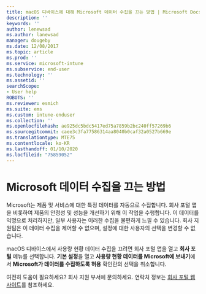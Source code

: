 ```yaml
---
title: macOS 디바이스에 대해 Microsoft 데이터 수집을 끄는 방법 | Microsoft Docs
description: ''
keywords: ''
author: lenewsad
ms.author: lanewsad
manager: dougeby
ms.date: 12/08/2017
ms.topic: article
ms.prod: ''
ms.service: microsoft-intune
ms.subservice: end-user
ms.technology: ''
ms.assetid: ''
searchScope:
- User help
ROBOTS: ''
ms.reviewer: esmich
ms.suite: ems
ms.custom: intune-enduser
ms.collection: ''
ms.openlocfilehash: ae925dc5bdc5417ed75a7859b2bc240ff57269b6
ms.sourcegitcommit: caee3c3fa77586314aa8040b0caf32a0527b669e
ms.translationtype: MTE75
ms.contentlocale: ko-KR
ms.lasthandoff: 01/10/2020
ms.locfileid: "75859052"
---
```

# <a name="how-to-turn-off-microsoft-data-collection"></a>Microsoft 데이터 수집을 끄는 방법

Microsoft는 제품 및 서비스에 대한 특정 데이터를 자동으로 수집합니다. 회사 포털 앱을 비롯하여 제품의 안정성 및 성능을 개선하기 위해 이 작업을 수행합니다. 이 데이터를 익명으로 처리하지만, 일부 사용자는 이러한 수집을 불편하게 느낄 수 있습니다. 회사 지원팀은 이 데이터 수집을 제어할 수 없으며, 설정에 대한 사용자의 선택을 변경할 수 없습니다.

macOS 디바이스에서 사용량 현황 데이터 수집을 끄려면 회사 포털 앱을 열고 **회사 포털** 메뉴를 선택합니다. **기본 설정**을 열고 **사용량 현황 데이터를 Microsoft에 보내기**에서 **Microsoft가 데이터를 수집하도록 허용** 확인란의 선택을 취소합니다.

여전히 도움이 필요하세요? 회사 지원 부서에 문의하세요. 연락처 정보는 [회사 포털 웹 사이트](https://go.microsoft.com/fwlink/?linkid=2010980)를 참조하세요.
